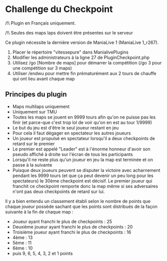 # Challenge du Checkpoint #

/!\ Plugin en Français uniquement.

/!\ Seules des maps laps doivent être présentes sur le serveur

Ce plugin nécessite la dernière version de ManiaLive 1 (ManiaLive 1_r267).

1. Placer le répertoire "vitessepure" dans ManialivePlugins
2. Modifier les administrateurs à la ligne 27 de PluginCheckpoint.php
3. Utilisez /go [Nombre de maps] pour démarrer la compétition (/go 3 pour une compétition sur 3 maps)
4. Utiliser /endwu pour mettre fin prématurément aux 2 tours de chauffe qui ont lieu avant chaque map

## Principes du plugin ##

* Maps multilaps uniquement
* Uniquement sur TMU
* Toutes les maps se jouent en 9999 tours afin qu'on ne puisse pas les finir (et parce-que c'est trop lol de voir qu'on en est au tour 1/9999)
* Le but du jeu est d'être le seul joueur restant en jeu
* Pour cela il faut dégager en spectateur les autres joueurs
* Un joueur est propulsé en spectateur lorsqu'il a deux checkpoints de retard sur le premier
* Le premier est appelé "Leader" est à l'énorme honneur d'avoir son pseudo affiché à droite sur l'écran de tous les participants
* Lorsqu'il ne reste plus qu'un joueur en jeu la map est terminée et on passe à la suivante
* Puisque deux joueurs peuvent se disputer la victoire avec acharnement pendant les 9999 tours (et que ça peut devenir un peu long pour les spectateurs) le 30ème checkpoint est décisif. Le premier joueur qui franchit ce checkpoint remporte donc la map même si ses adversaires n'ont pas deux checkpoints de retard sur lui.

Il y a bien entendu un classement établi selon le nombre de points que chaque joueur possède sachant que les points sont distribués de la façon suivante à la fin de chaque map :

* Joueur ayant franchi le plus de checkpoints : 25
* Deuxième joueur ayant franchi le plus de checkpoints : 20
* Troisième joueur ayant franchi le plus de checkpoints : 16
* 4ème : 13
* 5ème : 11
* 6ème : 10
* puis 9, 6, 5, 4, 3, 2 et 1 points
